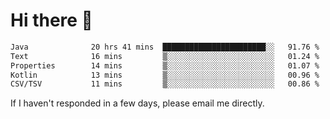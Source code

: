 # Hi there 👋
<!--START_SECTION:waka-->

```txt
Java              20 hrs 41 mins  ███████████████████████░░   91.76 %
Text              16 mins         ▒░░░░░░░░░░░░░░░░░░░░░░░░   01.24 %
Properties        14 mins         ▒░░░░░░░░░░░░░░░░░░░░░░░░   01.07 %
Kotlin            13 mins         ▒░░░░░░░░░░░░░░░░░░░░░░░░   00.96 %
CSV/TSV           11 mins         ▒░░░░░░░░░░░░░░░░░░░░░░░░   00.86 %
```

<!--END_SECTION:waka-->

If I haven't responded in a few days, please email me directly. 

